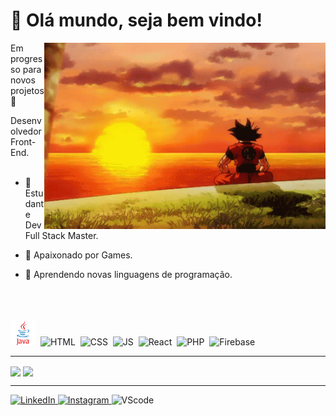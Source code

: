 # 🔹 Olá mundo, seja bem vindo!

<img src="banner2.gif" width="450px" align="right" >

Em progresso para novos projetos📜

Desenvolvedor Front-End.
<br/><br/>

 - 💎 Estudante Dev Full Stack Master.
 
 - 💎 Apaixonado por Games.
 
 - 💎 Aprendendo novas linguagens de programação.
   <br/><br/><br/><br/>

<div>
  <img src="https://github.com/devicons/devicon/blob/master/icons/java/java-original-wordmark.svg" title="Java" alt="Java" width="40" height="40"/>&nbsp;
  <img src="https://cdn.jsdelivr.net/gh/devicons/devicon@latest/icons/html5/html5-original-wordmark.svg" title="HTML" alt="HTML" width="40" height="40"/>&nbsp;
  <img src="https://cdn.jsdelivr.net/gh/devicons/devicon@latest/icons/css3/css3-original-wordmark.svg" title="CSS" alt="CSS" width="40" height="40"/>&nbsp;
  <img src="https://cdn.jsdelivr.net/gh/devicons/devicon@latest/icons/javascript/javascript-original.svg" title="JS" alt="JS" width="40" height="40"/>&nbsp;
  <img src="https://cdn.jsdelivr.net/gh/devicons/devicon@latest/icons/react/react-original.svg" title="React" alt="React" width="40" height="40"/>&nbsp;
  <img src="https://cdn.jsdelivr.net/gh/devicons/devicon@latest/icons/php/php-original.svg" title="PHP" alt="PHP" width="40" height="40"/>&nbsp;
  <img src="https://cdn.jsdelivr.net/gh/devicons/devicon@latest/icons/firebase/firebase-original-wordmark.svg" title="Firebase" alt="Firebase" width="40" height="40"/>&nbsp;
          
          
          
</div>

---

<div>
<img height="200em" align="center" src="https://github-readme-stats.vercel.app/api/top-langs/?username=LeonardoVT&show_icons=true&theme=great-gatsby&count_private=true" />
<img height="200em" align="center" src="https://github-readme-stats.vercel.app/api?username=LeonardoVT&show_icons=true&show_icons=true&theme=great-gatsby&count_private=true" />
</div>

---

<div id="badges">
  <a href="https://www.linkedin.com/in/leonardo-teles-12646321b/">
  <img src="https://img.shields.io/badge/LinkedIn-0077B5?style=for-the-badge&logo=linkedin&logoColor=white" alt="LinkedIn">
  </a>
  <a href="https://www.instagram.com/vieira.teles_/">
  <img src="https://img.shields.io/badge/Instagram-E4405F?style=for-the-badge&logo=instagram&logoColor=white" alt="Instagram">
  </a>
  <img src="https://img.shields.io/badge/Visual_Studio_Code-0078D4?style=for-the-badge&logo=visual%20studio%20code&logoColor=white" alt="VScode">
  
</div>

